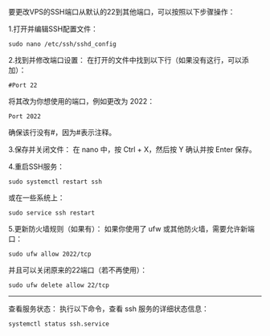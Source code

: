 要更改VPS的SSH端口从默认的22到其他端口，可以按照以下步骤操作：

1.打开并编辑SSH配置文件：
````
sudo nano /etc/ssh/sshd_config
````

2.找到并修改端口设置： 在打开的文件中找到以下行（如果没有这行，可以添加）：
````
#Port 22
````
将其改为你想使用的端口，例如更改为 2022：
````
Port 2022
````
确保该行没有#，因为#表示注释。

3.保存并关闭文件： 在 nano 中，按 Ctrl + X，然后按 Y 确认并按 Enter 保存。

4.重启SSH服务：
````
sudo systemctl restart ssh
````
或在一些系统上：
````
sudo service ssh restart
````

5.更新防火墙规则（如果有）： 如果你使用了 ufw 或其他防火墙，需要允许新端口：
````
sudo ufw allow 2022/tcp
````
并且可以关闭原来的22端口（若不再使用）：
````
sudo ufw delete allow 22/tcp
````

------------------------------------------------------------------------------

查看服务状态： 执行以下命令，查看 ssh 服务的详细状态信息：
````
systemctl status ssh.service
````
